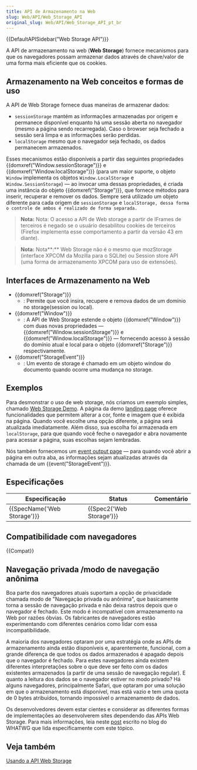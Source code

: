 ```yaml
---
title: API de Armazenamento na Web
slug: Web/API/Web_Storage_API
original_slug: Web/API/Web_Storage_API_pt_br
---
```


{{DefaultAPISidebar("Web Storage API")}}

A API de armazenamento na web (**Web Storage**) fornece mecanismos para que os navegadores possam armazenar dados através de chave/valor de uma forma mais eficiente que os cookies.

## Armazenamento na Web conceitos e formas de uso

A API de Web Storage fornece duas maneiras de armazenar dados:

- `sessionStorage` mantém as informações armazenadas por origem e permanece disponível enquanto há uma sessão aberta no navegador (mesmo a página sendo recarregada). Caso o browser seja fechado a sessão será limpa e as informações serão perdidas.
- `localStorage` mesmo que o navegador seja fechado, os dados permanecem armazenados.

Esses mecanismos estão disponíveis a partir das seguintes propriedades {{domxref("Window.sessionStorage")}} e {{domxref("Window.localStorage")}} (para um maior suporte, o objeto `Window` implementa os objetos `Window.LocalStorage` e `Window.SessionStorage`) — ao invocar uma dessas propriedades, é criada uma instância do objeto {{domxref("Storage")}}, que fornece métodos para inserir, recuperar e remover os dados. Sempre será utilizado um objeto diferente para cada origem de `sessionStorage` e `localStorage, dessa forma o controle de ambos é realizado de forma separada.`

> **Nota:** Nota: O acesso a API de Web storage a partir de IFrames de terceiros é negado se o usuário desabilitou cookies de terceiros (Firefox implementa esse comportamento a partir da versão 43 em diante).

> **Nota:** Nota**:** Web Storage não é o mesmo que mozStorage (interface XPCOM da Mozilla para o SQLite) ou Session store API (uma forma de armazenamento XPCOM para uso de extensões).

## Interfaces de Armazenamento na Web

- {{domxref("Storage")}}
  - : Permite que você insira, recupere e remova dados de um domínio no storage(session ou local).
- {{domxref("Window")}}
  - : A API de Web Storage estende o objeto {{domxref("Window")}} com duas novas propriedades — {{domxref("Window.sessionStorage")}} e {{domxref("Window.localStorage")}} — fornecendo acesso à sessão do domínio atual e local para o objeto {{domxref("Storage")}} respectivamente.
- {{domxref("StorageEvent")}}
  - : Um evento de storage é chamado em um objeto window do documento quando ocorre uma mudança no storage.

## Exemplos

Para desmonstrar o uso de web storage, nós criamos um exemplo simples, chamado [Web Storage Demo](https://github.com/mdn/dom-examples/tree/master/web-storage). A página da demo [landing page](http://mdn.github.io/web-storage-demo/) oferece funcionalidades que permitem alterar a cor, fonte e imagem que é exibida na página. Quando você escolhe uma opção diferente, a página será atualizada imediatamente. Além disso, sua escolha foi armazenada em `localStorage`, para que quando você feche o navegador e abra novamente para acessar a página, suas escolhas sejam lembradas.

Nós também fornecemos um [event output page](http://mdn.github.io/web-storage-demo/event.html) — para quando você abrir a página em outra aba, as informações sejam atualizadas através da chamada de um {{event("StorageEvent")}}.

## Especificações

| Especificação                        | Status                           | Comentário |
| ------------------------------------ | -------------------------------- | ---------- |
| {{SpecName('Web Storage')}} | {{Spec2('Web Storage')}} |            |

## Compatibilidade com navegadores

{{Compat}}

## Navegação privada /modo de navegação anônima

Boa parte dos navegadores atuais suportam a opção de privacidade chamada modo de "Navegação privada ou anônima", que basicamente torna a sessão de navegação privada e não deixa rastros depois que o navegador é fechado. Este modo é incompatível com armazenamento na Web por razões óbvias. Os fabricantes de navegadores estão experimentando com diferentes cenários como lidar com essa incompatibilidade.

A maioria dos navegadores optaram por uma estratégia onde as APIs de armazenamento ainda estão disponíveis e, aparentemente, funcional, com a grande diferença de que todos os dados armazenados é apagado depois que o navegador é fechado. Para estes navegadores ainda existem diferentes interpretações sobre o que deve ser feito com os dados existentes armazenados (a partir de uma sessão de navegação regular). E quanto a leitura dos dados se o navegador estiver no modo privado? Há alguns navegadores, principalmente Safari, que optaram por uma solução em que o armazenamento está disponível, mas está vazio e tem uma quota de 0 bytes atribuídos, tornando impossível o armazenamento de dados.

Os desenvolvedores devem estar cientes e considerar as diferentes formas de implementações ao desenvolverem sites dependendo das APIs Web Storage. Para mais informações, leia neste [post](https://blog.whatwg.org/tag/localstorage) escrito no blog do WHATWG que lida especificamente com este tópico.

## Veja também

[Usando a API Web Storage](/pt-BR/docs/Web/API/Web_Storage_API/Using_the_Web_Storage_API)
